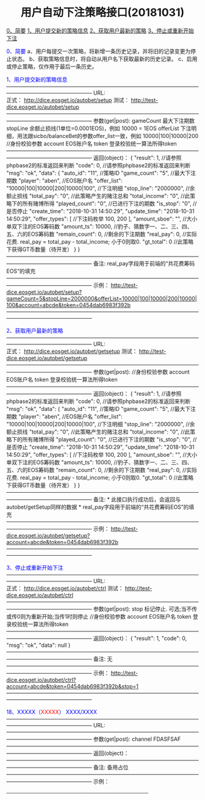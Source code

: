 <h1><center>用户自动下注策略接口(20181031)</center></h1>


<a href="#a0">0、简要</a>
<a href="#a1">1、用户提交新的策略信息</a>
<a href="#a2">2、获取用户最新的策略</a>
<a href="#a3">3、停止或重新开始下注</a>



<font id="a0" color="blue">0、简要</font>
    a、用户每提交一次策略，将新增一条历史记录，并将旧的记录变更为停止状态。
    b、获取策略信息时，将自动从用户名下获取最新的历史记录。
    c、启用或停止策略，仅作用于最后一条历史。


<font id="a1" color="blue">1、用户提交新的策略信息</font>
    ————————————————————————————————————————————————————
    URL:        
        正式：
            http://dice.eosget.io/autobet/setup
        测试：
            http://test-dice.eosget.io/autobet/setup
    ————————————————————————————————————————————————————
    参数(get|post):
        gameCount   最大下注期数
        stopLine    余额止损线(1单位=0.0001EOS)，例如 10000 = 1EOS
        offerList   下注明细，用法跟sicbo/balanceBet的参数offer_list一致，例如 10000|100|10000|200
        //身份校验参数
        account     EOS账户名
        token       登录校验统一算法所得token
    ————————————————————————————————————————————————————
    返回(object)：
    {
        "result": 1,                                        //请参照phpbase2的标准返回来判断
        "code": 0,                                          //请参照phpbase2的标准返回来判断
        "msg": "ok",
        "data": {
            "auto_id": "11",                                //策略ID
            "game_count": "5",                              //最大下注期数
            "player": "aben",                               //EOS账户名
            "offer_list": "10000|100|10000|200|10000|100",  //下注明细
            "stop_line": "2000000",                         //余额止损线
            "total_pay": "0",                               //此策略产生的赌注总和
            "total_income": "0",                            //此策略下的所有赌博所得
            "played_count": "0",                            //已进行下注的期数
            "is_stop": "0",                                 //是否停止
            "create_time": "2018-10-31 14:50:29",
            "update_time": "2018-10-31 14:50:29",
            "offer_types": [                                //下注码枚举
                100,
                200
            ],
            "amount_sboe": "",                              //大小单双下注的EOS筹码数
            "amount_ts": 10000,                             //豹子、猜数字一、二、三、四、五、六的EOS筹码数
            "remain_count": 0,                              //剩余的下注期数
            "real_pay": 0,                                  //实际花费. real_pay = total_pay - total_income; 小于0则取0.
            "gt_total": 0                                   //此策略下获得GT币数量（待开发）
        }
    }
    ————————————————————————————————————————————————————
    备注: 
        real_pay字段用于前端的“共花费筹码EOS”的填充
    ————————————————————————————————————————————————————
    示例：
        http://test-dice.eosget.io/autobet/setup?gameCount=5&stopLine=2000000&offerList=10000|100|10000|200|10000|100&account=abcde&token=0454dab6983f392b
    ————————————————————————————————————————————————————









<font id="a2" color="blue">2、获取用户最新的策略</font>
    ————————————————————————————————————————————————————
    URL:        
        正式：
            http://dice.eosget.io/autobet/getsetup
        测试：
            http://test-dice.eosget.io/autobet/getsetup
    ————————————————————————————————————————————————————
    参数(get|post):
        //身份校验参数
        account     EOS账户名
        token       登录校验统一算法所得token
    ————————————————————————————————————————————————————
    返回(object)：
    {
        "result": 1,                                        //请参照phpbase2的标准返回来判断
        "code": 0,                                          //请参照phpbase2的标准返回来判断
        "msg": "ok",
        "data": {
            "auto_id": "11",                                //策略ID
            "game_count": "5",                              //最大下注期数
            "player": "aben",                               //EOS账户名
            "offer_list": "10000|100|10000|200|10000|100",  //下注明细
            "stop_line": "2000000",                         //余额止损线
            "total_pay": "0",                               //此策略产生的赌注总和
            "total_income": "0",                            //此策略下的所有赌博所得
            "played_count": "0",                            //已进行下注的期数
            "is_stop": "0",                                 //是否停止
            "create_time": "2018-10-31 14:50:29",
            "update_time": "2018-10-31 14:50:29",
            "offer_types": [                                //下注码枚举
                100,
                200
            ],
            "amount_sboe": "",                              //大小单双下注的EOS筹码数
            "amount_ts": 10000,                             //豹子、猜数字一、二、三、四、五、六的EOS筹码数
            "remain_count": 0,                              //剩余的下注期数
            "real_pay": 0,                                  //实际花费. real_pay = total_pay - total_income; 小于0则取0.
            "gt_total": 0                                   //此策略下获得GT币数量（待开发）
        }
    }
    ————————————————————————————————————————————————————
    备注: 
        * 此接口执行成功后，会返回与autobet/getSetup同样的数据
        * real_pay字段用于前端的“共花费筹码EOS”的填充
    ————————————————————————————————————————————————————
    示例：
        http://test-dice.eosget.io/autobet/getsetup?account=abcde&token=0454dab6983f392b
    ————————————————————————————————————————————————————




<font id="a3" color="blue">3、停止或重新开始下注</font>
    ————————————————————————————————————————————————————
    URL:        
        正式：
            http://dice.eosget.io/autobet/ctrl
        测试：
            http://test-dice.eosget.io/autobet/ctrl
    ————————————————————————————————————————————————————
    参数(get|post):
        stop        标记停止. 可选;当不传或传0则为重新开始;当传1时则停止
        //身份校验参数
        account     EOS账户名
        token       登录校验统一算法所得token
    ————————————————————————————————————————————————————
    返回(object)：
    {
        "result": 1,
        "code": 0,
        "msg": "ok",
        "data": null
    }
    ————————————————————————————————————————————————————
    备注: 
        无
    ————————————————————————————————————————————————————
    示例：
        http://test-dice.eosget.io/autobet/ctrl?account=abcde&token=0454dab6983f392b&stop=1
    ————————————————————————————————————————————————————







<font id="a4" color="blue">18、XXXXX（<font color="red">XXXXX</font>） XXXX/XXXX </font>
    ————————————————————————————————————————————————————
    URL:
    ————————————————————————————————————————————————————
    参数(get|post):
        channel     FDASFSAF
    ————————————————————————————————————————————————————
    返回(object)：
    ————————————————————————————————————————————————————
    备注: 
        备用占位
    ————————————————————————————————————————————————————
    示例：
        
    ————————————————————————————————————————————————————


